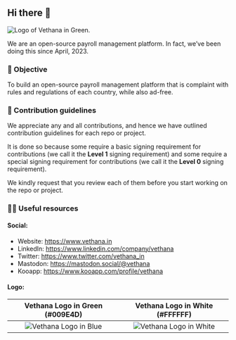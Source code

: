 ## Hi there 👋

<picture>
  <source media="(prefers-color-scheme: dark)" srcset="https://github.com/vethana-foundation/.github/assets/68323012/2f7122c6-d79c-4c24-ac7b-1657dfbc1cf6">
  <source media="(prefers-color-scheme: light)" srcset="https://github.com/vethana-foundation/.github/assets/68323012/2f7122c6-d79c-4c24-ac7b-1657dfbc1cf6">
  <img alt="Logo of Vethana in Green." src="https://github.com/vethana-foundation/.github/assets/68323012/2f7122c6-d79c-4c24-ac7b-1657dfbc1cf6">
</picture>

We are an open-source payroll management platform. In fact, we’ve been doing this since April, 2023. 

### 🎯 Objective

To build an open-source payroll management platform that is complaint with rules and regulations of each country, while also ad-free.

### 🌈 Contribution guidelines

We appreciate any and all contributions, and hence we have outlined contribution guidelines for each repo or project. 

It is done so because some require a basic signing requirement for contributions (we call it the **Level 1** signing requirement) and some require a special signing requirement for contributions (we call it the **Level 0** signing requirement).

We kindly request that you review each of them before you start working on the repo or project.

### 👩‍💻 Useful resources

#### Social:
  - Website: https://www.vethana.in
  - LinkedIn: https://www.linkedin.com/company/vethana
  - Twitter: https://www.twitter.com/vethana_in
  - Mastodon: https://mastodon.social/@vethana
  - Kooapp: https://www.kooapp.com/profile/vethana

#### Logo:

  Vethana Logo in Green (#009E4D) |   Vethana Logo in White (#FFFFFF)
  :-------------------------: |  :-------------------------:
  ![Vethana Logo in Blue](https://github.com/vethana-foundation/.github/assets/68323012/986728a0-9473-4cac-b86a-9f2b98ddb70a) |  ![Vethana Logo in White](https://github.com/vethana-foundation/.github/assets/68323012/9f407de4-1a93-469b-8787-ae431d94cd8a)

